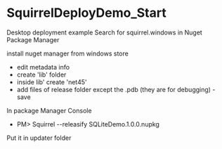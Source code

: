 # SquirrelDeployDemo_Start
Desktop deployment example
Search for squirrel.windows in Nuget Package Manager

install nuget manager from windows store
- edit metadata info
- create 'lib' folder
- inside lib' create 'net45'
- add files of release folder except the .pdb (they are for debugging)
-save

In package Manager Console
- PM> Squirrel --releasify SQLiteDemo.1.0.0.nupkg

Put it in updater folder
